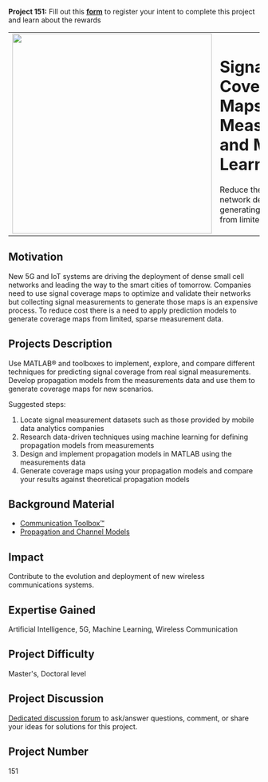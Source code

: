 **Project 151:** Fill out this <strong>[form](https://forms.office.com/Pages/ResponsePage.aspx?id=ETrdmUhDaESb3eUHKx3B5lOTzSa_A6lPqq2LJKzvpM5UMTBZRkc4UTRETjFERVRDWllQRE40OUFSQS4u)</strong> to  register your intent to complete this project and learn about the rewards

<table>
<td><img src="https://gist.githubusercontent.com/robertogl/e0115dc303472a9cfd52bbbc8edb7665/raw/wireless.jpg"  width=400 /></td>
<td><p><h1>Signal Coverage Maps Using Measurements and Machine Learning</h1></p>
<p>Reduce the cost of 5G and IoT network deployment by generating coverage maps from limited measurements.</p>
</table>

## Motivation

New 5G and IoT systems are driving the deployment of dense small cell networks and leading the way to the smart cities of tomorrow.
Companies need to use signal coverage maps to optimize and validate their networks but collecting signal measurements to generate those maps is an expensive process.
To reduce cost there is a need to apply prediction models to generate coverage maps from limited, sparse measurement data.

## Projects Description

Use MATLAB® and toolboxes to implement, explore, and compare different techniques for predicting signal coverage from real signal measurements. Develop propagation models from the measurements data and use them to generate coverage maps for new scenarios.

Suggested steps:

1.	Locate signal measurement datasets such as those provided by mobile data analytics companies
2.	Research data-driven techniques using machine learning for defining propagation models from measurements
3.	Design and implement propagation models in MATLAB using the measurements data 
4.	Generate coverage maps using your propagation models and compare your results against theoretical propagation models

## Background Material

- [Communication Toolbox™](https://www.mathworks.com/products/communications.html)
- [Propagation and Channel Models](https://www.mathworks.com/help/comm/propagation-and-channel-models.html)

## Impact

Contribute to the evolution and deployment of new wireless communications systems.

## Expertise Gained

Artificial Intelligence, 5G, Machine Learning, Wireless Communication

## Project Difficulty

Master's, Doctoral level

## Project Discussion

[Dedicated discussion forum](https://github.com/mathworks/MathWorks-Excellence-in-Innovation/discussions/16) to ask/answer questions, comment, or share your ideas for solutions for this project.

## Project Number

151


